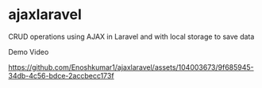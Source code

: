 # ajaxlaravel
CRUD operations using AJAX in Laravel and with local storage to save data

Demo Video 

https://github.com/Enoshkumar1/ajaxlaravel/assets/104003673/9f685945-34db-4c56-bdce-2accbecc173f

